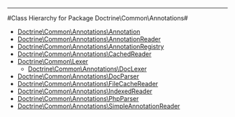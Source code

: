 - - -

#Class Hierarchy for Package Doctrine\Common\Annotations#<ul>
<li><a href="https://github.com/JeyDotC/Hirudo-docs/blob/master/doctrine/common/annotations/Annotation.md">Doctrine\Common\Annotations\Annotation</a></li>
<li><a href="https://github.com/JeyDotC/Hirudo-docs/blob/master/doctrine/common/annotations/AnnotationReader.md">Doctrine\Common\Annotations\AnnotationReader</a></li>
<li><a href="https://github.com/JeyDotC/Hirudo-docs/blob/master/doctrine/common/annotations/AnnotationRegistry.md">Doctrine\Common\Annotations\AnnotationRegistry</a></li>
<li><a href="https://github.com/JeyDotC/Hirudo-docs/blob/master/doctrine/common/annotations/CachedReader.md">Doctrine\Common\Annotations\CachedReader</a></li>
<li><a href="https://github.com/JeyDotC/Hirudo-docs/blob/master/doctrine/common/Lexer.md">Doctrine\Common\Lexer</a><ul>
<li><a href="https://github.com/JeyDotC/Hirudo-docs/blob/master/doctrine/common/annotations/DocLexer.md">Doctrine\Common\Annotations\DocLexer</a></li>
</ul>
</li>
<li><a href="https://github.com/JeyDotC/Hirudo-docs/blob/master/doctrine/common/annotations/DocParser.md">Doctrine\Common\Annotations\DocParser</a></li>
<li><a href="https://github.com/JeyDotC/Hirudo-docs/blob/master/doctrine/common/annotations/FileCacheReader.md">Doctrine\Common\Annotations\FileCacheReader</a></li>
<li><a href="https://github.com/JeyDotC/Hirudo-docs/blob/master/doctrine/common/annotations/IndexedReader.md">Doctrine\Common\Annotations\IndexedReader</a></li>
<li><a href="https://github.com/JeyDotC/Hirudo-docs/blob/master/doctrine/common/annotations/PhpParser.md">Doctrine\Common\Annotations\PhpParser</a></li>
<li><a href="https://github.com/JeyDotC/Hirudo-docs/blob/master/doctrine/common/annotations/SimpleAnnotationReader.md">Doctrine\Common\Annotations\SimpleAnnotationReader</a></li>
</ul>
